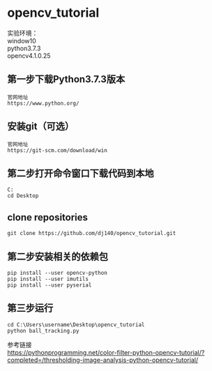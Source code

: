 # opencv_tutorial

实验环境： <br>
window10 <br>
python3.7.3 <br>
opencv4.1.0.25 <br>

## 第一步下载Python3.7.3版本

    官网地址
    https://www.python.org/
## 安装git（可选）

    官网地址
    https://git-scm.com/download/win
    
## 第二步打开命令窗口下载代码到本地

    C:
    cd Desktop
    
## clone repositories

    git clone https://github.com/dj140/opencv_tutorial.git
    
## 第二步安装相关的依赖包
    
    pip install --user opencv-python
    pip install --user imutils
    pip install --user pyserial
    
## 第三步运行
    
    cd C:\Users\username\Desktop\opencv_tutorial
    python ball_tracking.py

参考链接 <br>
https://pythonprogramming.net/color-filter-python-opencv-tutorial/?completed=/thresholding-image-analysis-python-opencv-tutorial/
